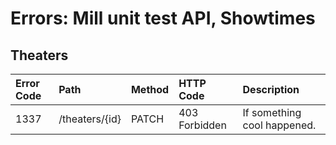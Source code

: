 # Errors: Mill unit test API, Showtimes

## Theaters
| Error Code | Path | Method | HTTP Code | Description |
| :--- | :--- | :--- | :--- | :--- |
| 1337 | /theaters/{id} | PATCH | 403 Forbidden | If something cool happened. |